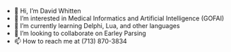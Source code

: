 - 👋 Hi, I’m David Whitten
- 👀 I’m interested in Medical Informatics and Artificial Intelligence (GOFAI)
- 🌱 I’m currently learning Delphi, Lua, and other languages
- 💞️ I’m looking to collaborate on Earley Parsing
- 📫 How to reach me at (713) 870-3834

<!---
whitten/whitten is a ✨ special ✨ repository because its `README.md` (this file) appears on your GitHub profile.
You can click the Preview link to take a look at your changes.
--->
